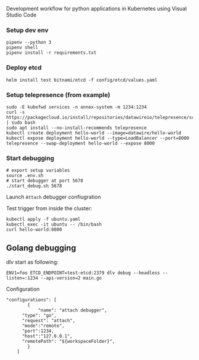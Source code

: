 
Development workflow for python applications in Kubernetes using Visual Studio Code

### Setup dev env

```
pipenv --python 3
pipenv shell
pipenv install -r requirements.txt
```

### Deploy etcd
```
helm install test bitnami/etcd -f config/etcd/values.yaml
```

### Setup telepresence (from example)
```
sudo -E kubefwd services -n annex-system -m 1234:1234
curl -s https://packagecloud.io/install/repositories/datawireio/telepresence/script.deb.sh | sudo bash
sudo apt install --no-install-recommends telepresence
kubectl create deployment hello-world --image=datawire/hello-world
kubectl expose deployment hello-world --type=LoadBalancer --port=8000
telepresence --swap-deployment hello-world --expose 8000
```

### Start debugging

```
# export setup variables
source .env.sh 
# start debugger at port 5678
./start_debug.sh 5678
```

Launch `Attach` debugger confiugration


Test trigger from inside the cluster:
```
kubectl apply -f ubuntu.yaml
kubectl exec -it ubuntu -- /bin/bash 
curl hello-world:8000
```

## Golang debugging

dlv start as following:
```
ENV1=foo ETCD_ENDPOINT=test-etcd:2379 dlv debug --headless --listen=:1234 --api-version=2 main.go
```

Configuration
```
"configurations": [
		{
			"name": "attach debugger",
      "type": "go",
      "request": "attach",
      "mode":"remote",
      "port":1234,
      "host":"127.0.0.1",
      "remotePath": "${workspaceFolder}",
		}
	]
```

